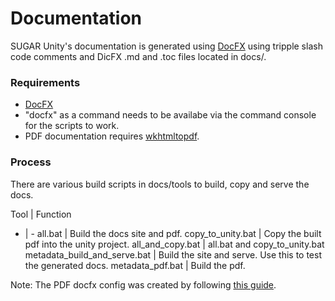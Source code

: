 # Documentation
SUGAR Unity's documentation is generated using [DocFX](https://dotnet.github.io/docfx/) using tripple slash code comments and DicFX .md and .toc files located in docs/.

### Requirements
- [DocFX](https://dotnet.github.io/docfx/)
- "docfx" as a command needs to be availabe via the command console for the scripts to work.
- PDF documentation requires [wkhtmltopdf](https://wkhtmltopdf.org/).

### Process

There are various build scripts in docs/tools to build, copy and serve the docs.

Tool | Function 
- | - 
all.bat | Build the docs site and pdf.
copy_to_unity.bat | Copy the built pdf into the unity project.
all_and_copy.bat | all.bat and copy_to_unity.bat
metadata_build_and_serve.bat | Build the site and serve. Use this to test the generated docs.
metadata_pdf.bat | Build the pdf.

Note: The PDF docfx config was created by following [this guide](https://dotnet.github.io/docfx/tutorial/walkthrough/walkthrough_generate_pdf.html).